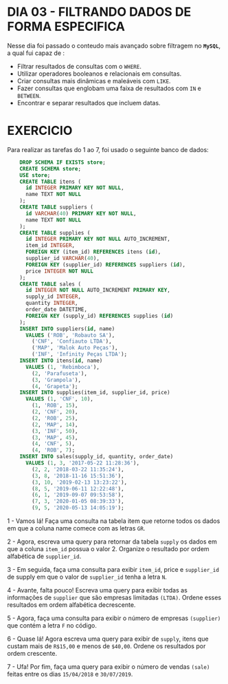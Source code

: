 # DIA 03 - FILTRANDO DADOS DE FORMA ESPECIFICA

Nesse dia foi passado o conteudo mais avançado sobre filtragem no **`MySQL`**, a qual fui capaz de :

- Filtrar resultados de consultas com o `WHERE`.
- Utilizar operadores booleanos e relacionais em consultas.
- Criar consultas mais dinâmicas e maleáveis com `LIKE`.
- Fazer consultas que englobam uma faixa de resultados com `IN` e `BETWEEN`.
- Encontrar e separar resultados que incluem datas.

# EXERCICIO

Para realizar as tarefas do 1 ao 7, foi usado o seguinte banco de dados:

```sql
    DROP SCHEMA IF EXISTS store;
    CREATE SCHEMA store;
    USE store;
    CREATE TABLE itens (
      id INTEGER PRIMARY KEY NOT NULL,
      name TEXT NOT NULL
    );
    CREATE TABLE suppliers (
      id VARCHAR(40) PRIMARY KEY NOT NULL,
      name TEXT NOT NULL
    );
    CREATE TABLE supplies (
      id INTEGER PRIMARY KEY NOT NULL AUTO_INCREMENT,
      item_id INTEGER,
      FOREIGN KEY (item_id) REFERENCES itens (id),
      supplier_id VARCHAR(40),
      FOREIGN KEY (supplier_id) REFERENCES suppliers (id),
      price INTEGER NOT NULL
    );
    CREATE TABLE sales (
      id INTEGER NOT NULL AUTO_INCREMENT PRIMARY KEY,
      supply_id INTEGER,
      quantity INTEGER,
      order_date DATETIME,
      FOREIGN KEY (supply_id) REFERENCES supplies (id)
    );
    INSERT INTO suppliers(id, name)
      VALUES ('ROB', 'Robauto SA'),
        ('CNF', 'Confiauto LTDA'),
        ('MAP', 'Malok Auto Peças'),
        ('INF', 'Infinity Peças LTDA');
    INSERT INTO itens(id, name)
      VALUES (1, 'Rebimboca'),
        (2, 'Parafuseta'),
        (3, 'Grampola'),
        (4, 'Grapeta');
    INSERT INTO supplies(item_id, supplier_id, price)
      VALUES (1, 'CNF', 10),
        (1, 'ROB', 15),
        (2, 'CNF', 20),
        (2, 'ROB', 25),
        (2, 'MAP', 14),
        (3, 'INF', 50),
        (3, 'MAP', 45),
        (4, 'CNF', 5),
        (4, 'ROB', 7);
    INSERT INTO sales(supply_id, quantity, order_date)
      VALUES (1, 3, '2017-05-22 11:28:36'),
        (2, 2, '2018-03-22 11:35:24'),
        (3, 8, '2018-11-16 15:51:36'),
        (3, 10, '2019-02-13 13:23:22'),
        (8, 5, '2019-06-11 12:22:48'),
        (6, 1, '2019-09-07 09:53:58'),
        (7, 3, '2020-01-05 08:39:33'),
        (9, 5, '2020-05-13 14:05:19');
```

1 - Vamos lá! Faça uma consulta na tabela item que retorne todos os dados em que a coluna name comece com as letras `GR`.

2 - Agora, escreva uma query para retornar da tabela `supply` os dados em que a coluna `item_id` possua o valor 2. Organize o resultado por ordem alfabética de `supplier_id`.

3 - Em seguida, faça uma consulta para exibir `item_id`, price e `supplier_id` de supply em que o valor de `supplier_id` tenha a letra `N`.

4 - Avante, falta pouco! Escreva uma query para exibir todas as informações de `supplier` que são empresas limitadas `(LTDA)`. Ordene esses resultados em ordem alfabética decrescente.

5 - Agora, faça uma consulta para exibir o número de empresas `(supplier)` que contém a letra `F` no código.

6 - Quase lá! Agora escreva uma query para exibir de `supply`, itens que custam mais de `R$15,00` e menos de `$40,00`. Ordene os resultados por ordem crescente.

7 - Ufa! Por fim, faça uma query para exibir o número de vendas `(sale)` feitas entre os dias `15/04/2018` e `30/07/2019`.
